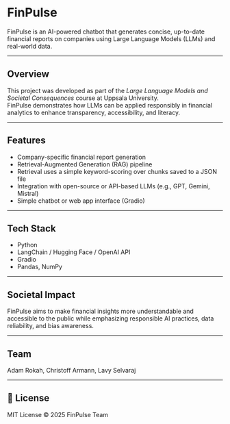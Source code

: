 # FinPulse

FinPulse is an AI-powered chatbot that generates concise, up-to-date financial reports on companies using Large Language Models (LLMs) and real-world data.

---

## Overview
This project was developed as part of the *Large Language Models and Societal Consequences* course at Uppsala University.  
FinPulse demonstrates how LLMs can be applied responsibly in financial analytics to enhance transparency, accessibility, and literacy.

---

## Features
- Company-specific financial report generation  
- Retrieval-Augmented Generation (RAG) pipeline
- Retrieval uses a simple keyword-scoring over chunks saved to a JSON file 
- Integration with open-source or API-based LLMs (e.g., GPT, Gemini, Mistral)  
- Simple chatbot or web app interface (Gradio)  

---

## Tech Stack
- Python  
- LangChain / Hugging Face / OpenAI API  
- Gradio  
- Pandas, NumPy  

---

## Societal Impact
FinPulse aims to make financial insights more understandable and accessible to the public while emphasizing responsible AI practices, data reliability, and bias awareness.

---

## Team
Adam Rokah, Christoff Armann, Lavy Selvaraj

---

## 📂 License
MIT License © 2025 FinPulse Team
